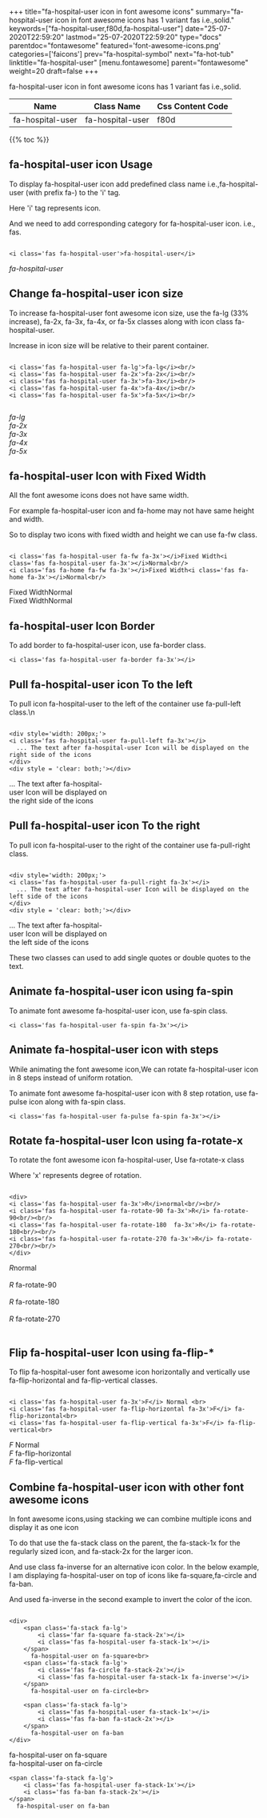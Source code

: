 +++
title="fa-hospital-user icon in font awesome icons"
summary="fa-hospital-user icon in font awesome icons has 1 variant fas i.e.,solid."
keywords=["fa-hospital-user,f80d,fa-hospital-user"]
date="25-07-2020T22:59:20"
lastmod="25-07-2020T22:59:20"
type="docs"
parentdoc="fontawesome"
featured='font-awesome-icons.png'
categories=['faicons']
prev="fa-hospital-symbol"
next="fa-hot-tub"
linktitle="fa-hospital-user"
[menu.fontawesome]
parent="fontawesome"
weight=20
draft=false
+++


fa-hospital-user icon in font awesome icons has 1 variant fas i.e.,solid.

<div class='table-responsive'><table class='table'><thead><tr><th>Name</th><th>Class Name</th><th>Css Content Code</th></tr></thead><tbody><tr><td>fa-hospital-user</td><td>fa-hospital-user</td><td>f80d</td></tr></tbody></table></div>


{{% toc %}}


## fa-hospital-user icon Usage

To display fa-hospital-user icon add predefined class name i.e.,fa-hospital-user (with prefix fa-) to the 'i' tag.

Here 'i' tag represents icon.

And we need to add corresponding category for fa-hospital-user icon. i.e., fas.


```

<i class='fas fa-hospital-user'>fa-hospital-user</i>
```

<i class='fas fa-hospital-user'>fa-hospital-user</i>




## Change fa-hospital-user icon size
To increase fa-hospital-user font awesome icon size, use the fa-lg (33% increase), fa-2x, fa-3x, fa-4x, or fa-5x classes along with icon class fa-hospital-user.

Increase in icon size will be relative to their parent container. 

```

<i class='fas fa-hospital-user fa-lg'>fa-lg</i><br/>
<i class='fas fa-hospital-user fa-2x'>fa-2x</i><br/>
<i class='fas fa-hospital-user fa-3x'>fa-3x</i><br/>
<i class='fas fa-hospital-user fa-4x'>fa-4x</i><br/>
<i class='fas fa-hospital-user fa-5x'>fa-5x</i><br/>
            
```

<i class='fas fa-hospital-user fa-lg'>fa-lg</i><br/>
<i class='fas fa-hospital-user fa-2x'>fa-2x</i><br/>
<i class='fas fa-hospital-user fa-3x'>fa-3x</i><br/>
<i class='fas fa-hospital-user fa-4x'>fa-4x</i><br/>
<i class='fas fa-hospital-user fa-5x'>fa-5x</i><br/>
            



## fa-hospital-user Icon with Fixed Width 

All the font awesome icons does not have same width.

For example fa-hospital-user icon and fa-home may not have same height and width.

So to display two icons with fixed width and height we can use fa-fw class.


```

<i class='fas fa-hospital-user fa-fw fa-3x'></i>Fixed Width<i class='fas fa-hospital-user fa-3x'></i>Normal<br/>
<i class='fas fa-home fa-fw fa-3x'></i>Fixed Width<i class='fas fa-home fa-3x'></i>Normal<br/>
```

<i class='fas fa-hospital-user fa-fw fa-3x'></i>Fixed Width<i class='fas fa-hospital-user fa-3x'></i>Normal<br/>
<i class='fas fa-home fa-fw fa-3x'></i>Fixed Width<i class='fas fa-home fa-3x'></i>Normal<br/>



## fa-hospital-user Icon Border 

To add border to fa-hospital-user icon, use fa-border class.


```
<i class='fas fa-hospital-user fa-border fa-3x'></i>

```
<i class='fas fa-hospital-user fa-border fa-3x'></i>





## Pull fa-hospital-user icon To the left

To pull icon fa-hospital-user to the left of the container use fa-pull-left class.\n

```

<div style='width: 200px;'>
<i class='fas fa-hospital-user fa-pull-left fa-3x'></i>
  ... The text after fa-hospital-user Icon will be displayed on the right side of the icons
</div>
<div style = 'clear: both;'></div>
```

<div style='width: 200px;'>
<i class='fas fa-hospital-user fa-pull-left fa-3x'></i>
  ... The text after fa-hospital-user Icon will be displayed on the right side of the icons
</div>
<div style = 'clear: both;'></div>




## Pull fa-hospital-user icon To the right
To pull icon fa-hospital-user to the right of the container use fa-pull-right class.

```

<div style='width: 200px;'>
<i class='fas fa-hospital-user fa-pull-right fa-3x'></i>
  ... The text after fa-hospital-user Icon will be displayed on the left side of the icons
</div>
<div style = 'clear: both;'></div>
```

<div style='width: 200px;'>
<i class='fas fa-hospital-user fa-pull-right fa-3x'></i>
  ... The text after fa-hospital-user Icon will be displayed on the left side of the icons
</div>
<div style = 'clear: both;'></div>

These two classes can used to add single quotes or double quotes to the text.


## Animate fa-hospital-user icon using fa-spin
To animate font awesome fa-hospital-user icon, use fa-spin class.

```
<i class='fas fa-hospital-user fa-spin fa-3x'></i>
```
<i class='fas fa-hospital-user fa-spin fa-3x'></i>




## Animate fa-hospital-user icon with steps
While animating the font awesome icon,We can rotate fa-hospital-user icon in 8 steps instead of uniform rotation.

To animate font awesome fa-hospital-user icon with 8 step rotation, use fa-pulse icon along with fa-spin class.


```
<i class='fas fa-hospital-user fa-pulse fa-spin fa-3x'></i>

```
<i class='fas fa-hospital-user fa-pulse fa-spin fa-3x'></i>





## Rotate fa-hospital-user Icon using fa-rotate-x
To rotate the font awesome icon fa-hospital-user, Use fa-rotate-x class

Where 'x' represents degree of rotation.


```

<div>
<i class='fas fa-hospital-user fa-3x'>R</i>normal<br/><br/>
<i class='fas fa-hospital-user fa-rotate-90 fa-3x'>R</i> fa-rotate-90<br/><br/> 
<i class='fas fa-hospital-user fa-rotate-180  fa-3x'>R</i> fa-rotate-180<br/><br/> 
<i class='fas fa-hospital-user fa-rotate-270 fa-3x'>R</i> fa-rotate-270<br/><br/>
</div>
```

<div>
<i class='fas fa-hospital-user fa-3x'>R</i>normal<br/><br/>
<i class='fas fa-hospital-user fa-rotate-90 fa-3x'>R</i> fa-rotate-90<br/><br/> 
<i class='fas fa-hospital-user fa-rotate-180  fa-3x'>R</i> fa-rotate-180<br/><br/> 
<i class='fas fa-hospital-user fa-rotate-270 fa-3x'>R</i> fa-rotate-270<br/><br/>
</div>




## Flip fa-hospital-user Icon using fa-flip-*
To flip fa-hospital-user font awesome icon horizontally and vertically use fa-flip-horizontal and fa-flip-vertical classes. 

```

<i class='fas fa-hospital-user fa-3x'>F</i> Normal <br>
<i class='fas fa-hospital-user fa-flip-horizontal fa-3x'>F</i> fa-flip-horizontal<br>
<i class='fas fa-hospital-user fa-flip-vertical fa-3x'>F</i> fa-flip-vertical<br>
```

<i class='fas fa-hospital-user fa-3x'>F</i> Normal <br>
<i class='fas fa-hospital-user fa-flip-horizontal fa-3x'>F</i> fa-flip-horizontal<br>
<i class='fas fa-hospital-user fa-flip-vertical fa-3x'>F</i> fa-flip-vertical<br>




## Combine fa-hospital-user icon with other font awesome icons
In font awesome icons,using stacking we can combine multiple icons and display it as one icon 

To do that use the fa-stack class on the parent, the fa-stack-1x for the regularly sized icon, and fa-stack-2x for the larger icon.

And use class fa-inverse for an alternative icon color. 
In the below example, I am displaying fa-hospital-user on top of icons like fa-square,fa-circle and fa-ban.

And used fa-inverse in the second example to invert the color of the icon.

```

<div>
    <span class='fa-stack fa-lg'>
        <i class='far fa-square fa-stack-2x'></i>
        <i class='fas fa-hospital-user fa-stack-1x'></i>
    </span>
      fa-hospital-user on fa-square<br>
    <span class='fa-stack fa-lg'>
        <i class='fas fa-circle fa-stack-2x'></i>
        <i class='fas fa-hospital-user fa-stack-1x fa-inverse'></i>
    </span>
      fa-hospital-user on fa-circle<br>

    <span class='fa-stack fa-lg'>
        <i class='fas fa-hospital-user fa-stack-1x'></i>
        <i class='fas fa-ban fa-stack-2x'></i>
    </span>
      fa-hospital-user on fa-ban
</div>
```

<div>
    <span class='fa-stack fa-lg'>
        <i class='far fa-square fa-stack-2x'></i>
        <i class='fas fa-hospital-user fa-stack-1x'></i>
    </span>
      fa-hospital-user on fa-square<br>
    <span class='fa-stack fa-lg'>
        <i class='fas fa-circle fa-stack-2x'></i>
        <i class='fas fa-hospital-user fa-stack-1x fa-inverse'></i>
    </span>
      fa-hospital-user on fa-circle<br>

    <span class='fa-stack fa-lg'>
        <i class='fas fa-hospital-user fa-stack-1x'></i>
        <i class='fas fa-ban fa-stack-2x'></i>
    </span>
      fa-hospital-user on fa-ban
</div>






